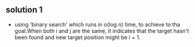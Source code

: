 ## solution 1

- using 'binary search' which runs in o(log n) time, to achieve to tha goal.When both i and j are the same, it indicates that the target hasn't been found and new target position might be i + 1.
